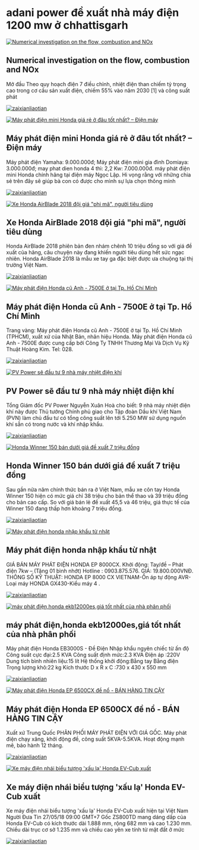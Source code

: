 # adani power đề xuất nhà máy điện 1200 mw ở chhattisgarh
<a href="https://mnn.zoosnet.net/LR/Chatpre.aspx?id=MNN94995150&p=https://topgrinding.com/" target="_blank">![Numerical investigation on the flow, combustion and NOx ](https://github.com/technlg/images/blob/main/53.jpg)</a>
## Numerical investigation on the flow, combustion and NOx 
Mở đầu Theo quy hoạch điện 7 điều chỉnh, nhiệt điện than chiếm tỷ trọng cao trong cơ cấu sản xuất điện, chiếm 55% vào năm 2030 [1] và công suất phát 
<a href="https://mnn.zoosnet.net/LR/Chatpre.aspx?id=MNN94995150&p=https://topgrinding.com/" target="_blank"><img src="https://github.com/technlg/images/raw/main/chat11.jpg" alt="zaixianliaotian"/></a><a href="//whatsapp.shibangsoft.com/WhatsApp.php" ><img src="https://github.com/technlg/images/raw/main/chat11.png" alt=""></a>
<a href="https://mnn.zoosnet.net/LR/Chatpre.aspx?id=MNN94995150&p=https://topgrinding.com/" target="_blank">![Máy phát điện mini Honda giá rẻ ở đâu tốt nhất? – Điện máy ](https://github.com/technlg/images/blob/main/6.jpg)</a>
## Máy phát điện mini Honda giá rẻ ở đâu tốt nhất? – Điện máy 
Máy phát điện Yamaha: 9.000.000đ; Máy phát điện mini gia đình Domiaya: 3.000.000đ; may phat dien honda 4 thì: 2,2 Kw: 7.000.000đ. máy phát điện mini Honda chính hãng tại điện máy Ngọc Lập. Hi vọng rằng với những chia sẻ trên đây sẽ giúp bà con có được cho mình sự lựa chọn thông minh 
<a href="https://mnn.zoosnet.net/LR/Chatpre.aspx?id=MNN94995150&p=https://topgrinding.com/" target="_blank"><img src="https://github.com/technlg/images/raw/main/chat11.jpg" alt="zaixianliaotian"/></a><a href="//whatsapp.shibangsoft.com/WhatsApp.php" ><img src="https://github.com/technlg/images/raw/main/chat11.png" alt=""></a>
<a href="https://mnn.zoosnet.net/LR/Chatpre.aspx?id=MNN94995150&p=https://topgrinding.com/" target="_blank">![Xe Honda AirBlade 2018 đội giá "phi mã", người tiêu dùng ](https://github.com/technlg/images/blob/main/38.jpg)</a>
## Xe Honda AirBlade 2018 đội giá "phi mã", người tiêu dùng 
Honda AirBlade 2018 phiên bản đen nhám chênh 10 triệu đồng so với giá đề xuất của hãng, câu chuyện này đang khiến người tiêu dùng hết sức ngạc nhiên. Honda AirBlade 2018 là mẫu xe tay ga đặc biệt được ưa chuộng tại thị trường Việt Nam.
<a href="https://mnn.zoosnet.net/LR/Chatpre.aspx?id=MNN94995150&p=https://topgrinding.com/" target="_blank"><img src="https://github.com/technlg/images/raw/main/chat11.jpg" alt="zaixianliaotian"/></a><a href="//whatsapp.shibangsoft.com/WhatsApp.php" ><img src="https://github.com/technlg/images/raw/main/chat11.png" alt=""></a>
<a href="https://mnn.zoosnet.net/LR/Chatpre.aspx?id=MNN94995150&p=https://topgrinding.com/" target="_blank">![Máy phát điện Honda cũ Anh - 7500E ở tại Tp. Hồ Chí Minh ](https://github.com/technlg/images/blob/main/63.jpg)</a>
## Máy phát điện Honda cũ Anh - 7500E ở tại Tp. Hồ Chí Minh 
Trang vàng: Máy phát điện Honda cũ Anh - 7500E ở tại Tp. Hồ Chí Minh (TPHCM), xuất xứ của Nhật Bản, nhãn hiệu Honda. Máy phát điện Honda cũ Anh - 7500E được cung cấp bởi Công Ty TNHH Thương Mại Và Dịch Vụ Kỹ Thuật Hoàng Kim. Tel: 028.
<a href="https://mnn.zoosnet.net/LR/Chatpre.aspx?id=MNN94995150&p=https://topgrinding.com/" target="_blank"><img src="https://github.com/technlg/images/raw/main/chat11.jpg" alt="zaixianliaotian"/></a><a href="//whatsapp.shibangsoft.com/WhatsApp.php" ><img src="https://github.com/technlg/images/raw/main/chat11.png" alt=""></a>
<a href="https://mnn.zoosnet.net/LR/Chatpre.aspx?id=MNN94995150&p=https://topgrinding.com/" target="_blank">![PV Power sẽ đầu tư 9 nhà máy nhiệt điện khí](https://github.com/technlg/images/blob/main/27.jpg)</a>
## PV Power sẽ đầu tư 9 nhà máy nhiệt điện khí
Tổng Giám đốc PV Power Nguyễn Xuân Hoà cho biết: 9 nhà máy nhiệt điện khí này được Thủ tướng Chính phủ giao cho Tập đoàn Dầu khí Việt Nam (PVN) làm chủ đầu tư có tổng công suất lên tới 5.250 MW sử dụng nguồn khí sẵn có trong nước và khí nhập khẩu.
<a href="https://mnn.zoosnet.net/LR/Chatpre.aspx?id=MNN94995150&p=https://topgrinding.com/" target="_blank"><img src="https://github.com/technlg/images/raw/main/chat11.jpg" alt="zaixianliaotian"/></a><a href="//whatsapp.shibangsoft.com/WhatsApp.php" ><img src="https://github.com/technlg/images/raw/main/chat11.png" alt=""></a>
<a href="https://mnn.zoosnet.net/LR/Chatpre.aspx?id=MNN94995150&p=https://topgrinding.com/" target="_blank">![Honda Winner 150 bán dưới giá đề xuất 7 triệu đồng](https://github.com/technlg/images/blob/main/19.jpg)</a>
## Honda Winner 150 bán dưới giá đề xuất 7 triệu đồng
Sau gần nửa năm chính thức bán ra ở Việt Nam, mẫu xe côn tay Honda Winner 150 hiện có mức giá chỉ 38 triệu cho bản thể thao và 39 triệu đồng cho bản cao cấp. So với giá bán lẻ đề xuất 45,5 và 46 triệu, giá thực tế của Winner 150 đang thấp hơn khoảng 7 triệu đồng.
<a href="https://mnn.zoosnet.net/LR/Chatpre.aspx?id=MNN94995150&p=https://topgrinding.com/" target="_blank"><img src="https://github.com/technlg/images/raw/main/chat11.jpg" alt="zaixianliaotian"/></a><a href="//whatsapp.shibangsoft.com/WhatsApp.php" ><img src="https://github.com/technlg/images/raw/main/chat11.png" alt=""></a>
<a href="https://mnn.zoosnet.net/LR/Chatpre.aspx?id=MNN94995150&p=https://topgrinding.com/" target="_blank">![Máy phát điện honda nhập khẩu từ nhật](https://github.com/technlg/images/blob/main/39.jpg)</a>
## Máy phát điện honda nhập khẩu từ nhật
GIÁ BÁN MÁY PHÁT ĐIỆN HONDA EP 8000CX. Khởi động: Tay/đề – Phát điện 7kw – (Tặng 01 bình nhớt) Hotline : 0903.875.576. GIÁ: 19.800.000VNĐ. THÔNG SỐ KỸ THUẬT: HONDA EP 8000 CX VIETNAM-Ổn áp tự động AVR-Loại máy HONDA GX430-Kiểu máy 4 .
<a href="https://mnn.zoosnet.net/LR/Chatpre.aspx?id=MNN94995150&p=https://topgrinding.com/" target="_blank"><img src="https://github.com/technlg/images/raw/main/chat11.jpg" alt="zaixianliaotian"/></a><a href="//whatsapp.shibangsoft.com/WhatsApp.php" ><img src="https://github.com/technlg/images/raw/main/chat11.png" alt=""></a>
<a href="https://mnn.zoosnet.net/LR/Chatpre.aspx?id=MNN94995150&p=https://topgrinding.com/" target="_blank">![máy phát điện,honda ekb12000es,giá tốt nhất của nhà phân phối](https://github.com/technlg/images/blob/main/5.jpg)</a>
## máy phát điện,honda ekb12000es,giá tốt nhất của nhà phân phối
Máy phát điện Honda EB3000S - Đề Điện Nhập khẩu ngyên chiếc từ ấn độ Công suất cực đại:2.5 KVA Công suất định mức:2.3 KVA Điện áp :220V Dung tích bình nhiên liệu:15 lít Hệ thống khởi động:Bằng tay Bằng điện Trọng lượng khô:22 kg Kích thước D x R x C :730 x 430 x 550 mm 
<a href="https://mnn.zoosnet.net/LR/Chatpre.aspx?id=MNN94995150&p=https://topgrinding.com/" target="_blank"><img src="https://github.com/technlg/images/raw/main/chat11.jpg" alt="zaixianliaotian"/></a><a href="//whatsapp.shibangsoft.com/WhatsApp.php" ><img src="https://github.com/technlg/images/raw/main/chat11.png" alt=""></a>
<a href="https://mnn.zoosnet.net/LR/Chatpre.aspx?id=MNN94995150&p=https://topgrinding.com/" target="_blank">![Máy phát điện Honda EP 6500CX đề nổ - BÁN HÀNG TIN CẬY](https://github.com/technlg/images/blob/main/43.jpg)</a>
## Máy phát điện Honda EP 6500CX đề nổ - BÁN HÀNG TIN CẬY
Xuất xứ Trung Quốc PHÂN PHỐI MÁY PHÁT ĐIỆN VỚI GIÁ GỐC. Máy phát điện chạy xăng, khởi động đề, công suất 5KVA-5.5KVA. Hoạt động mạnh mẽ, bảo hành 12 tháng.
<a href="https://mnn.zoosnet.net/LR/Chatpre.aspx?id=MNN94995150&p=https://topgrinding.com/" target="_blank"><img src="https://github.com/technlg/images/raw/main/chat11.jpg" alt="zaixianliaotian"/></a><a href="//whatsapp.shibangsoft.com/WhatsApp.php" ><img src="https://github.com/technlg/images/raw/main/chat11.png" alt=""></a>
<a href="https://mnn.zoosnet.net/LR/Chatpre.aspx?id=MNN94995150&p=https://topgrinding.com/" target="_blank">![Xe máy điện nhái biểu tượng 'xấu lạ' Honda EV-Cub xuất ](https://github.com/technlg/images/blob/main/45.jpg)</a>
## Xe máy điện nhái biểu tượng 'xấu lạ' Honda EV-Cub xuất 
Xe máy điện nhái biểu tượng 'xấu lạ' Honda EV-Cub xuất hiện tại Việt Nam Người Đưa Tin 27/05/18 09:00 GMT+7 Gốc ZS800TD mang dáng dấp của Honda EV-Cub có kích thước dài 1.888 mm, rộng 682 mm và cao 1.230 mm. Chiều dài trục cơ sở 1.235 mm và chiều cao yên xe tính từ mặt đất ở mức 
<a href="https://mnn.zoosnet.net/LR/Chatpre.aspx?id=MNN94995150&p=https://topgrinding.com/" target="_blank"><img src="https://github.com/technlg/images/raw/main/chat11.jpg" alt="zaixianliaotian"/></a><a href="//whatsapp.shibangsoft.com/WhatsApp.php" ><img src="https://github.com/technlg/images/raw/main/chat11.png" alt=""></a>
